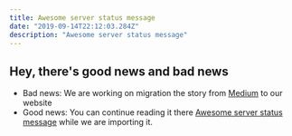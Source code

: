 ```yaml
---
title: Awesome server status message
date: "2019-09-14T22:12:03.284Z"
description: "Awesome server status message"
---
```


## Hey, there's good news and bad news

- Bad news: We are working on migration the story from [Medium](https://medium.com/@bojanmajed/awesome-server-status-message-53db02a0b168) to our website
- Good news: You can continue reading it there [Awesome server status message](https://medium.com/@bojanmajed/awesome-server-status-message-53db02a0b168) while we are importing it.